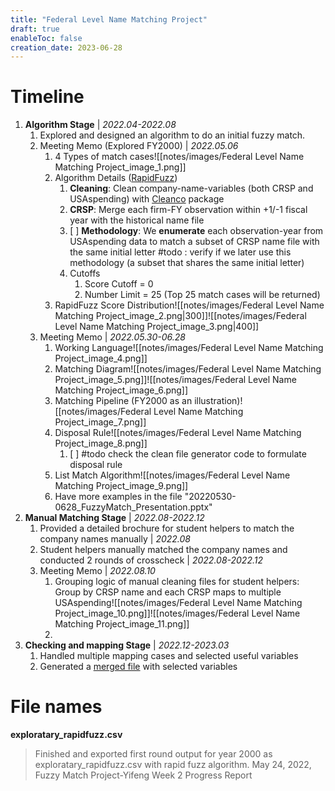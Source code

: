 ```yaml
---
title: "Federal Level Name Matching Project"
draft: true
enableToc: false
creation_date: 2023-06-28
---
```


# Timeline
1. **Algorithm Stage** | *2022.04-2022.08*
	1. Explored and designed an algorithm to do an initial fuzzy match.
	2. Meeting Memo (Explored FY2000) | *2022.05.06*
		1. 4 Types of match cases![[notes/images/Federal Level Name Matching Project_image_1.png]]
		2. Algorithm Details ([RapidFuzz](https://pypi.org/project/rapidfuzz/))
			1. **Cleaning**: Clean company-name-variables (both CRSP and USAspending) with [Cleanco](https://pypi.org/project/cleanco/) package
			2. **CRSP**: Merge each firm-FY observation within +1/-1 fiscal year with the historical name file
			3. [ ] **Methodology**: We **enumerate** each observation-year from USAspending data to match a subset of CRSP name file with the same initial letter #todo : verify if we later use this methodology (a subset that shares the same initial letter)
			4. Cutoffs
				1. Score Cutoff = 0
				2. Number Limit = 25 (Top 25 match cases will be returned)
		3. RapidFuzz Score Distribution![[notes/images/Federal Level Name Matching Project_image_2.png|300]]![[notes/images/Federal Level Name Matching Project_image_3.png|400]]
	3. Meeting Memo | *2022.05.30-06.28*
		1. Working Language![[notes/images/Federal Level Name Matching Project_image_4.png]]
		2. Matching Diagram![[notes/images/Federal Level Name Matching Project_image_5.png]]![[notes/images/Federal Level Name Matching Project_image_6.png]]
		3. Matching Pipeline (FY2000 as an illustration)![[notes/images/Federal Level Name Matching Project_image_7.png]]
		4. Disposal Rule![[notes/images/Federal Level Name Matching Project_image_8.png]]
			1. [ ] #todo check the clean file generator code to formulate disposal rule
		5. List Match Algorithm![[notes/images/Federal Level Name Matching Project_image_9.png]]
		6. Have more examples in the file "20220530-0628_FuzzyMatch_Presentation.pptx"
2. **Manual Matching Stage** | *2022.08-2022.12*
	1. Provided a detailed brochure for student helpers to match the company names manually | *2022.08* 
	1. Student helpers manually matched the company names and conducted 2 rounds of crosscheck | *2022.08-2022.12*
	2. Meeting Memo | *2022.08.10*
		1. Grouping logic of manual cleaning files for student helpers: Group by CRSP name and each CRSP maps to multiple USAspending![[notes/images/Federal Level Name Matching Project_image_10.png]]![[notes/images/Federal Level Name Matching Project_image_11.png]]
		2. 
3. **Checking and mapping Stage** | *2022.12-2023.03*
	1. Handled multiple mapping cases and selected useful variables
	2. Generated a [merged file](https://drive.google.com/drive/folders/0B6mr-vLPsBgwfm9JeXNDZ3k2dWJhMjhEcExGNGRkWHhGMThtSWFZMy1wU0cybzdtclJrV2c?resourcekey=0-UHb7-q10NrZihG-6L_v5PQ&usp=drive_link) with selected variables

# File names
**exploratary_rapidfuzz.csv**
> Finished and exported first round output for year 2000 as exploratary_rapidfuzz.csv with rapid fuzz algorithm.
> May 24, 2022, Fuzzy Match Project-Yifeng Week 2 Progress Report

